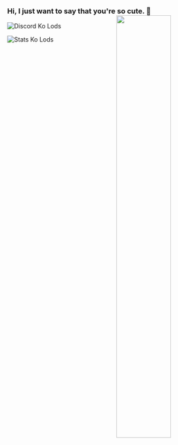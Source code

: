 ### Hi, I just want to say that you're so cute. 👋 [<img align="right" width="50%" src="https://github-readme-stats.vercel.app/api?username=NcknmeX&show_icons=true&theme=radical&hide=contribs,issues">](https://metrics.lecoq.io/NcknmeX?template=classic)

![Discord Ko Lods](<img src="img_avatar.png" alt="Avatar">)

![Stats Ko Lods](https://github-readme-stats.vercel.app/api/top-langs/?username=ncknmex&layout=demo)
